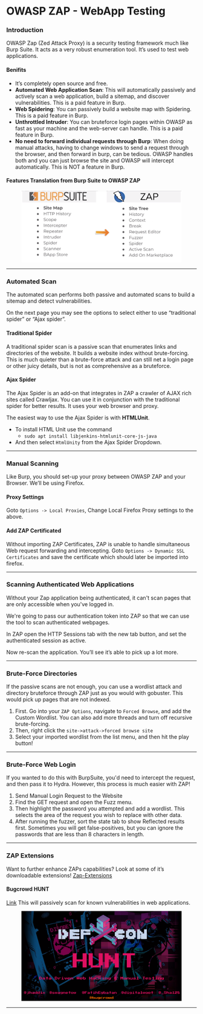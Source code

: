 # OWASP ZAP - WebApp Testing

### **Introduction**

OWASP Zap (Zed Attack Proxy) is a security testing framework much like Burp Suite. It acts as a very robust enumeration tool. It’s used to test web applications.

#### Benifits

* It’s completely open source and free.
* **Automated Web Application Scan**: This will automatically passively and actively scan a web application, build a sitemap, and discover vulnerabilities. This is a paid feature in Burp.
* **Web Spidering**: You can passively build a website map with Spidering. This is a paid feature in Burp.
* **Unthrottled Intruder**: You can bruteforce login pages within OWASP as fast as your machine and the web-server can handle. This is a paid feature in Burp.
* **No need to forward individual requests through Burp**: When doing manual attacks, having to change windows to send a request through the browser, and then forward in burp, can be tedious. OWASP handles both and you can just browse the site and OWASP will intercept automatically. This is NOT a feature in Burp.

#### Features Translation from Burp Suite to OWASP ZAP

<figure><img src="../../../../../.gitbook/assets/image (54).png" alt=""><figcaption></figcaption></figure>

***

### **Automated Scan**

The automated scan performs both passive and automated scans to build a sitemap and detect vulnerabilities.

On the next page you may see the options to select either to use “traditional spider” or “Ajax spider”.

#### Traditional Spider

A traditional spider scan is a passive scan that enumerates links and directories of the website. It builds a website index without brute-forcing. This is much quieter than a brute-force attack and can still net a login page or other juicy details, but is not as comprehensive as a bruteforce.

#### Ajax Spider

The Ajax Spider is an add-on that integrates in ZAP a crawler of AJAX rich sites called Crawljax. You can use it in conjunction with the traditional spider for better results. It uses your web browser and proxy.

The easiest way to use the Ajax Spider is with **HTMLUnit**.

* To install HTML Unit use the command
  * `sudo apt install libjenkins-htmlunit-core-js-java`
* And then select `HtmlUnity` from the Ajax Spider Dropdown.

***

### **Manual Scanning**

Like Burp, you should set-up your proxy between OWASP ZAP and your Browser. We’ll be using Firefox.

#### Proxy Settings

Goto `Options -> Local Proxies`, Change Local Firefox Proxy settings to the above.

#### Add ZAP Certificated

Without importing ZAP Certificates, ZAP is unable to handle simultaneous Web request forwarding and intercepting. Goto `Options -> Dynamic SSL Certificates` and save the certificate which should later be imported into firefox.

***

### Scanning Authenticated Web Applications

Without your Zap application being authenticated, it can't scan pages that are only accessible when you've logged in.

We're going to pass our authentication token into ZAP so that we can use the tool to scan authenticated webpages.

In ZAP open the HTTP Sessions tab with the new tab button, and set the authenticated session as active.

Now re-scan the application. You’ll see it’s able to pick up a lot more.

***

### Brute-Force Directories

If the passive scans are not enough, you can use a wordlist attack and directory bruteforce through ZAP just as you would with gobuster. This would pick up pages that are not indexed.

1. First. Go into your `ZAP Options`, navigate to `Forced Browse`, and add the Custom Wordlist. You can also add more threads and turn off recursive brute-forcing.
2. Then, right click the `site->attack->forced browse site`
3. Select your imported wordlist from the list menu, and then hit the play button!

***

### Brute-Force Web Login

If you wanted to do this with BurpSuite, you'd need to intercept the request, and then pass it to Hydra. However, this process is much easier with ZAP!

1. Send Manual Login Request to the Website
2. Find the GET request and open the Fuzz menu.
3. Then highlight the password you attempted and add a wordlist. This selects the area of the request you wish to replace with other data.
4. After running the fuzzer, sort the state tab to show Reflected results first. Sometimes you will get false-positives, but you can ignore the passwords that are less than 8 characters in length.

***

### **ZAP Extensions**

Want to further enhance ZAPs capabilities? Look at some of it’s downloadable extensions! [Zap-Extensions](https://github.com/zaproxy/zap-extensions)

#### Bugcrowd HUNT

[Link](https://github.com/bugcrowd/HUNT) This will passively scan for known vulnerabilities in web applications.&#x20;

<figure><img src="../../../../../.gitbook/assets/image (56).png" alt=""><figcaption></figcaption></figure>

***
